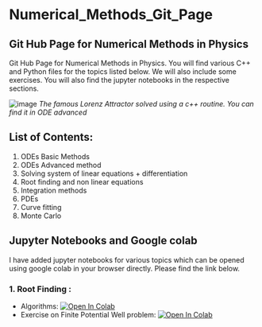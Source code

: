 # Numerical_Methods_Git_Page

## Git Hub Page for Numerical Methods in Physics

Git Hub Page for Numerical Methods in Physics. You will find various C++ and Python files for the topics listed below. We will also include some exercises. You will also find the jupyter notebooks in the respective sections. 


![image](https://github.com/pranavastro/Numerical_Methods_Git_Page/blob/master/download.png)
*The famous Lorenz Attractor solved using a c++ routine. You can find it in ODE advanced*

## List of Contents:

1. ODEs Basic Methods
2. ODEs Advanced method
3. Solving system of linear equations + differentiation
4. Root finding and non linear equations 
5. Integration methods
6. PDEs
7. Curve fitting 
8. Monte Carlo

## Jupyter Notebooks and Google colab

I have added jupyter notebooks for various topics which can be opened using google colab in your browser directly. Please find the link below.

### 1. Root Finding :
  * Algorithms:
  [![Open In Colab](https://colab.research.google.com/assets/colab-badge.svg)](https://colab.research.google.com/github/pranavastro/Numerical_Methods_Git_Page/blob/master/Non%20linear%20equations/Root%20Finding%20Python/Root%20Finding.ipynb)
  * Exercise on Finite Potential Well problem:
  [![Open In Colab](https://colab.research.google.com/assets/colab-badge.svg)](https://colab.research.google.com/github/pranavastro/Numerical_Methods_Git_Page/blob/master/Non%20linear%20equations/Root%20Finding%20Python/Finite%20Potential%20Well.ipynb)
